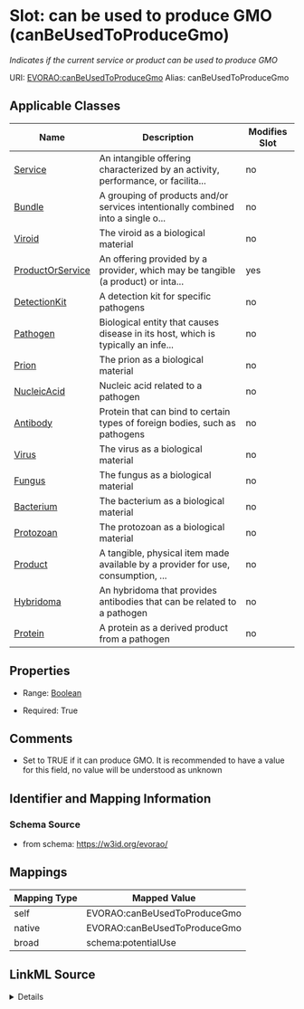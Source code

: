 

# Slot: can be used to produce GMO (canBeUsedToProduceGmo) 


_Indicates if the current service or product can be used to produce GMO_





URI: [EVORAO:canBeUsedToProduceGmo](https://w3id.org/evorao/canBeUsedToProduceGmo)
Alias: canBeUsedToProduceGmo

<!-- no inheritance hierarchy -->





## Applicable Classes

| Name | Description | Modifies Slot |
| --- | --- | --- |
| [Service](Service.md) | An intangible offering characterized by an activity, performance, or facilita... |  no  |
| [Bundle](Bundle.md) | A grouping of products and/or services intentionally combined into a single o... |  no  |
| [Viroid](Viroid.md) | The viroid as a biological material |  no  |
| [ProductOrService](ProductOrService.md) | An offering provided by a provider, which may be tangible (a product) or inta... |  yes  |
| [DetectionKit](DetectionKit.md) | A detection kit for specific pathogens |  no  |
| [Pathogen](Pathogen.md) | Biological entity that causes disease in its host, which is typically an infe... |  no  |
| [Prion](Prion.md) | The prion as a biological material |  no  |
| [NucleicAcid](NucleicAcid.md) | Nucleic acid related to a pathogen |  no  |
| [Antibody](Antibody.md) | Protein that can bind to certain types of foreign bodies, such as pathogens |  no  |
| [Virus](Virus.md) | The virus as a biological material |  no  |
| [Fungus](Fungus.md) | The fungus as a biological material |  no  |
| [Bacterium](Bacterium.md) | The bacterium as a biological material |  no  |
| [Protozoan](Protozoan.md) | The protozoan as a biological material |  no  |
| [Product](Product.md) | A tangible, physical item made available by a provider for use, consumption, ... |  no  |
| [Hybridoma](Hybridoma.md) | An hybridoma that provides antibodies that can be related to a pathogen |  no  |
| [Protein](Protein.md) | A protein as a derived product from a pathogen |  no  |







## Properties

* Range: [Boolean](Boolean.md)

* Required: True





## Comments

* Set to TRUE if it can produce GMO. It is recommended to have a value for this field, no value will be understood as unknown

## Identifier and Mapping Information







### Schema Source


* from schema: https://w3id.org/evorao/




## Mappings

| Mapping Type | Mapped Value |
| ---  | ---  |
| self | EVORAO:canBeUsedToProduceGmo |
| native | EVORAO:canBeUsedToProduceGmo |
| broad | schema:potentialUse |




## LinkML Source

<details>
```yaml
name: canBeUsedToProduceGmo
description: Indicates if the current service or product can be used to produce GMO
title: can be used to produce GMO
comments:
- Set to TRUE if it can produce GMO. It is recommended to have a value for this field,
  no value will be understood as unknown
from_schema: https://w3id.org/evorao/
broad_mappings:
- schema:potentialUse
rank: 1000
alias: canBeUsedToProduceGmo
domain_of:
- ProductOrService
range: boolean
required: true
recommended: true
multivalued: false

```
</details>